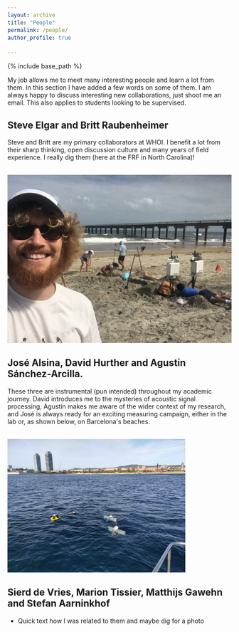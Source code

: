 ```yaml
---
layout: archive
title: "People"
permalink: /people/
author_profile: true

---
```


{% include base_path %}

My job allows me to meet many interesting people and learn a lot from them. In this section I have added a few words on some of them. I am always happy to discuss interesting new collaborations, just shoot me an email. This also applies to students looking to be supervised.

Steve Elgar and Britt Raubenheimer
------
Steve and Britt are my primary collaborators at WHOI. I benefit a lot from their sharp thinking, open discussion culture and many years of field experience. I really dig them (here at the FRF in North Carolina)!

<br/><img src='/images/dig.png'>

José Alsina, David Hurther and Agustín Sánchez-Arcilla.
------
These three are instrumental (pun intended) throughout my academic journey. David introduces me to the mysteries of acoustic signal processing, Agustín makes me aware of the wider context of my research, and José is always ready for an exciting measuring campaign, either in the lab or, as shown below, on Barcelona's beaches.

<br/><img src='/images/drift.png'>



Sierd de Vries, Marion Tissier, Matthijs Gawehn and Stefan Aarninkhof
------
* Quick text how I was related to them and maybe dig for a photo
